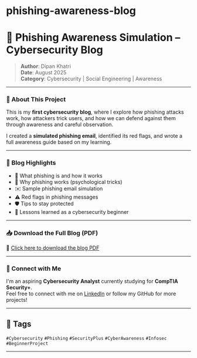 # phishing-awareness-blog
 # 📄 Phishing Awareness Simulation – Cybersecurity Blog

> **Author**: Dipan Khatri  
> **Date**: August 2025  
> **Category**: Cybersecurity | Social Engineering | Awareness

---

### 🧠 About This Project

This is my **first cybersecurity blog**, where I explore how phishing attacks work, how attackers trick users, and how we can defend against them through awareness and careful observation.

I created a **simulated phishing email**, identified its red flags, and wrote a full awareness guide based on my learning.

---

### 📑 Blog Highlights
- 🔐 What phishing is and how it works  
- 🧠 Why phishing works (psychological tricks)  
- ✉️ Sample phishing email simulation  
- ⚠️ Red flags in phishing messages  
- 🛡️ Tips to stay protected  
- 🧠 Lessons learned as a cybersecurity beginner

---

### 📥 Download the Full Blog (PDF)

📎 [Click here to download the blog PDF](./Phishing_Awareness_Simulation_Blog.pdf)

---

### 📢 Connect with Me

I'm an aspiring **Cybersecurity Analyst** currently studying for **CompTIA Security+**.  
Feel free to connect with me on [LinkedIn](https://www.linkedin.com) or follow my GitHub for more projects!

---

## 📌 Tags

`#Cybersecurity` `#Phishing` `#SecurityPlus` `#CyberAwareness` `#Infosec` `#BeginnerProject`

---

